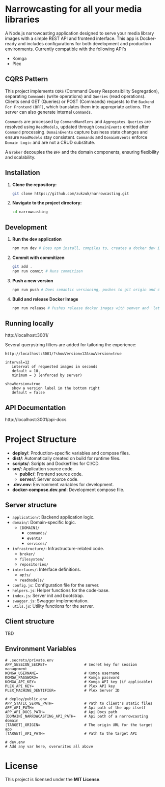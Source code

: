 # Narrowcasting for all your media libraries

A Node.js narrowcasting application designed to serve your media library images with a simple REST API and frontend interface. This app is Docker-ready and includes configurations for both development and production environments.
Currently compatible with the following API's
- Komga
- Plex

## CQRS Pattern

This project implements ```CQRS``` (Command Query Responsibility Segregation), separating ```Commands``` (write operations) and ```Queries``` (read operations). Clients send GET (Queries) or POST (Commands) requests to the ```Backend For Frontend``` ```(BFF)```, which translates them into appropriate actions. The server can also generate internal ```Commands```.

```Commands``` are processed by ```CommandHandlers``` and ```Aggregates```.
```Queries``` are resolved using ```ReadModels```, updated through ```DomainEvents``` emitted after ```Command``` processing.
```DomainEvents``` capture business state changes and ensure ```ReadModels``` stay consistent. ```Commands``` and ```DomainEvents``` enforce ```Domain Logic``` and are not a CRUD substitute.

A ```Broker``` decouples the ```BFF``` and the domain components, ensuring flexibility and scalability.

## Installation

1. **Clone the repository:**
   
   ```bash
   git clone https://github.com/zukzuk/narrowcasting.git
   ```
2. **Navigate to the project directory:**
   
   ```bash
   cd narrowcasting
   ```

## Development

1. **Run the dev application**
   
   ```bash
   npm run dev # Does npm install, compiles ts, creates a docker dev image and runs as container
   ```
2. **Commit with commitizen**
   
   ```bash
   git add .
   npm run commit # Runs commitizen
   ```
3. **Push a new version**
   
   ```bash
   npm run push # Does semantic versioning, pushes to git origin and creates a new dev image.
   ```
4. **Build and release Docker Image**
   
   ```bash
   npm run release # Pushes release docker inages with semver and 'latest' tag
   ```
## Running locally
http://localhost:3001/

Several querystring filters are added for tailoring the experience:
```plaintext
http://localhost:3001/?showVersion=12&sowVersion=true

interval=12 
   interval of requested images in seconds 
   default = 10, 
   minimum = 3 (enforced by server)

showVersion=true 
   show a version label in the bottom right
   default = false
```

## API Documentation
http://localhost:3001/api-docs

# Project Structure

- **deploy/**: Production-specific variables and compose files.
- **dist/**: Automatically created on build for runtime files.
- **scripts/**: Scripts and Dockerfiles for CI/CD.
- **src/**: Application source code.
   - **public/**: Frontend source code.
   - **server/**: Server source code.
- **.dev.env**: Environment variables for development.
- **docker-compose.dev.yml**: Development compose file.

## Server structure
  - `application/`: Backend application logic.
  - `domain/`: Domain-specific logic.
    - `[DOMAIN]/`
      - `commands/`
      - `events/`
      - `services/`
  - `infrastructure/`: Infrastructure-related code.
    - `broker/`
    - `filesystem/`
    - `repositories/`
  - `interfaces/`: Interface definitions.
    - `apis/`
    - `readmodels/`
  - `config.js`: Configuration file for the server.
  - `helpers.js`: Helper functions for the code-base.
  - `index.js`: Server init and bootstrap.
  - `swagger.js`: Swagger implementation.
  - `utils.js`: Utility functions for the server.

## Client structure
TBD

## Environment Variables

```plaintext
# .secrets/private.env
APP_SESSION_SECRET=                 # Secret key for session management
KOMGA_USERNAME=                     # Komga username
KOMGA_PASSWORD=                     # Komga password
KOMGA_API_KEY=                      # Komga API key (if applicable)
PLEX_API_KEY=                       # Plex API key
PLEX_MACHINE_DENTIFIER=             # Plex Server ID

# deploy/public.env
APP_STATIC_SERVE_PATH=              # Path to client's static files
APP_API_PATH=                       # Api path of the app itself
APP_API_DOCS_PATH=                  # Api Docs path
[DOMAIN]_NARROWCASTING_API_PATH=    # Api path of a narrowcasting domain
[TARGET]_ORIGIN=                    # The origin URL for the target app
[TARGET]_API_PATH=                  # Path to the target API

# dev.env
# Add any var here, overwrites all above
```

# License
This project is licensed under the **MIT License**.
